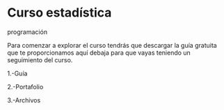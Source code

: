 # Curso estadística
 programación
 
 
Para comenzar a explorar el curso tendrás que descargar la guía gratuita que te proporcionamos aquí debaja para que vayas teniendo un seguimiento del curso.

1.-Guía

2.-Portafolio

3.-Archivos
